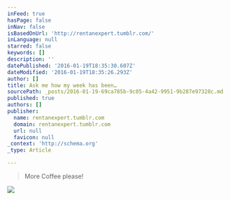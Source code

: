 ```yaml
---
inFeed: true
hasPage: false
inNav: false
isBasedOnUrl: 'http://rentanexpert.tumblr.com/'
inLanguage: null
starred: false
keywords: []
description: ''
datePublished: '2016-01-19T18:35:30.607Z'
dateModified: '2016-01-19T18:35:26.293Z'
author: []
title: Ask me how my week has been…
sourcePath: _posts/2016-01-19-69ca785b-9c05-4a42-9951-9b287e97328c.md
published: true
authors: []
publisher:
  name: rentanexpert.tumblr.com
  domain: rentanexpert.tumblr.com
  url: null
  favicon: null
_context: 'http://schema.org'
_type: Article

---
```

> More Coffee please!

![](https://s3-us-west-2.amazonaws.com/the-grid-img/p/2c61f2f8ec5da6c1d5e819430509c41844620377.gif)